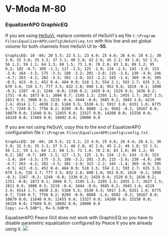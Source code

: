 # V-Moda M-80
### EqualizerAPO GraphicEQ
If you are using [HeSuVi](https://sourceforge.net/projects/hesuvi/), replace contents of HeSuVi's eq file `C:\Program Files\EqualizerAPO\config\HeSuVi\eq.txt` with this line and set global volume for both channels from HeSuVi UI to **-55**.
```
GraphicEQ: 10 -84; 20 5.5; 22 5.1; 23 4.9; 25 4.6; 26 4.4; 28 4.1; 30 3.9; 32 3.6; 35 3.3; 37 3.1; 40 2.8; 42 2.6; 45 2.2; 49 1.8; 52 1.5; 56 1.2; 59 1.1; 64 1.3; 68 1.5; 73 1.8; 78 2.0; 83 1.8; 89 1.2; 95 0.2; 102 -0.7; 109 -1.1; 117 -1.5; 125 -1.9; 134 -2.5; 143 -3.0; 153 -3.4; 164 -3.5; 175 -3.3; 188 -3.2; 201 -3.0; 215 -3.6; 230 -4.9; 246 -4.7; 263 -4.2; 282 -3.5; 301 -2.9; 323 -2.2; 345 -1.4; 369 -0.9; 395 -0.5; 423 -0.1; 452 0.4; 484 0.9; 518 1.5; 554 2.1; 593 2.7; 635 3.3; 679 3.6; 726 3.7; 777 3.5; 832 2.8; 890 1.8; 952 0.8; 1019 -0.1; 1090 -0.3; 1167 -0.2; 1248 -0.0; 1336 0.2; 1429 0.4; 1529 0.5; 1636 0.2; 1751 -0.0; 1873 0.1; 2004 0.7; 2145 1.3; 2295 1.5; 2455 1.7; 2627 1.5; 2811 0.9; 3008 0.3; 3219 -0.4; 3444 -0.6; 3685 0.2; 3943 1.6; 4219 2.4; 4514 1.7; 4830 2.8; 5168 5.5; 5530 4.3; 5917 3.0; 6331 1.0; 6775 0.7; 7249 0.7; 7756 0.2; 8299 -0.9; 8880 -1.4; 9502 -0.2; 10167 0.0; 10879 0.0; 11640 0.0; 12455 0.0; 13327 0.0; 14260 0.0; 15258 0.0; 16326 0.0; 17469 0.0; 18692 0.0; 20000 0.0
```
If you are not using HeSuVi, copy this to the end of EqualizerAPO configuration file `C:\Program Files\EqualizerAPO\config\config.txt`.
```
GraphicEQ: 10 -84; 20 5.5; 22 5.1; 23 4.9; 25 4.6; 26 4.4; 28 4.1; 30 3.9; 32 3.6; 35 3.3; 37 3.1; 40 2.8; 42 2.6; 45 2.2; 49 1.8; 52 1.5; 56 1.2; 59 1.1; 64 1.3; 68 1.5; 73 1.8; 78 2.0; 83 1.8; 89 1.2; 95 0.2; 102 -0.7; 109 -1.1; 117 -1.5; 125 -1.9; 134 -2.5; 143 -3.0; 153 -3.4; 164 -3.5; 175 -3.3; 188 -3.2; 201 -3.0; 215 -3.6; 230 -4.9; 246 -4.7; 263 -4.2; 282 -3.5; 301 -2.9; 323 -2.2; 345 -1.4; 369 -0.9; 395 -0.5; 423 -0.1; 452 0.4; 484 0.9; 518 1.5; 554 2.1; 593 2.7; 635 3.3; 679 3.6; 726 3.7; 777 3.5; 832 2.8; 890 1.8; 952 0.8; 1019 -0.1; 1090 -0.3; 1167 -0.2; 1248 -0.0; 1336 0.2; 1429 0.4; 1529 0.5; 1636 0.2; 1751 -0.0; 1873 0.1; 2004 0.7; 2145 1.3; 2295 1.5; 2455 1.7; 2627 1.5; 2811 0.9; 3008 0.3; 3219 -0.4; 3444 -0.6; 3685 0.2; 3943 1.6; 4219 2.4; 4514 1.7; 4830 2.8; 5168 5.5; 5530 4.3; 5917 3.0; 6331 1.0; 6775 0.7; 7249 0.7; 7756 0.2; 8299 -0.9; 8880 -1.4; 9502 -0.2; 10167 0.0; 10879 0.0; 11640 0.0; 12455 0.0; 13327 0.0; 14260 0.0; 15258 0.0; 16326 0.0; 17469 0.0; 18692 0.0; 20000 0.0
Copy: L=-5.5dB*l, R=-5.5dB*R
```
EqualizerAPO Peace GUI does not work with GraphicEQ so you have to disable parametric equalization configured by Peace if you are already using it.
![](https://raw.githubusercontent.com/jaakkopasanen/AutoEq/master/results/Sonoma%20Model%20One/innerfidelity/onear/V-Moda%20M-80/V-Moda%20M-80.png)
